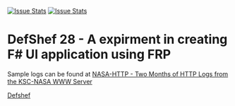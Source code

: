 [![Issue Stats](http://issuestats.com/github/mintyben/defshef-28/badge/issue)](http://issuestats.com/github/mintyben/defshef-28)
[![Issue Stats](http://issuestats.com/github/mintyben/defshef-28/badge/pr)](http://issuestats.com/github/mintyben/defshef-28)

# DefShef 28 - A expirment in creating F&#35; UI application using FRP

Sample logs can be found at [NASA-HTTP - Two Months of HTTP Logs from the KSC-NASA WWW Server](http://ita.ee.lbl.gov/html/contrib/NASA-HTTP.html)

[Defshef](https://defshef.github.io/)
